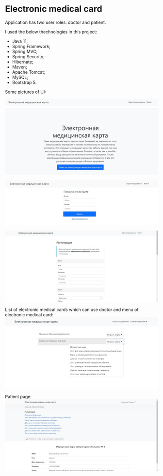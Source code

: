 # Electronic medical card

Application has two user roles: doctor and patient. 

I used the below thechnologies in this project:
* Java 11;
* Spring Framework;
* Spring MVC;
* Spring Security;
* Hibernate;
* Maven;
* Apache Tomcat;
* MySQL;
* Bootstrap 5.

Some pictures of UI:

![alt-текст](https://github.com/Primisen/Electronic-medical-card/blob/master/presentation/1.jpg "Home page")
 
![alt-текст](https://github.com/Primisen/Electronic-medical-card/blob/master/presentation/2.jpg "Login page")

![alt-текст](https://github.com/Primisen/Electronic-medical-card/blob/master/presentation/3.jpg "Registration page")

List of electronic medical cards which can use doctor and menu of electronic medical card:
![alt-текст](https://github.com/Primisen/Electronic-medical-card/blob/master/presentation/4.jpg "")

Patient page:
![alt-текст](https://github.com/Primisen/Electronic-medical-card/blob/master/presentation/9.jpg "patient page")
